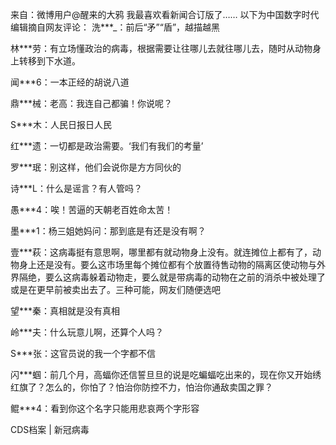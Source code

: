 来自：微博用户@醒来的大鸦 我最喜欢看新闻合订版了……   以下为中国数字时代编辑摘自网友评论： 洗***_：前后“矛”“盾”，越描越黑

林***劳：有立场懂政治的病毒，根据需要让往哪儿去就往哪儿去，随时从动物身上转移到下水道。

闻***6：一本正经的胡说八道

鼎***械：老高：我连自己都骗！你说呢？

S***木：人民日报日人民

红***遗：一切都是政治需要。‘我们有我们的考量’

罗***珉：别这样，他们会说你是方方同伙的

诗***L：什么是谣言？有人管吗？

愚***4：唉！苦逼的天朝老百姓命太苦！

墨***1：杨三姐她妈问：那到底是有还是没有啊？

壹***萩：这病毒挺有意思啊，哪里都有就动物身上没有。就连摊位上都有了，动物身上还是没有。要么这市场里每个摊位都有个放置待售动物的隔离区使动物与外界隔绝，要么这病毒躲着动物走，要么就是带病毒的动物在之前的消杀中被处理了或是在更早前被卖出去了。三种可能，网友们随便选吧

望***秦：真相就是没有真相

岭***夫：什么玩意儿啊，还算个人吗？

S***张：这官员说的我一个字都不信

闪***蝈：前几个月，高蝠你还信誓旦旦的说是吃蝙蝠吃出来的，现在你又开始绣红旗了？怎么的，你怕了？怕治你防控不力，怕治你通敌卖国之罪？

鲲***4：看到你这个名字只能用悲哀两个字形容 

CDS档案 | 新冠病毒


